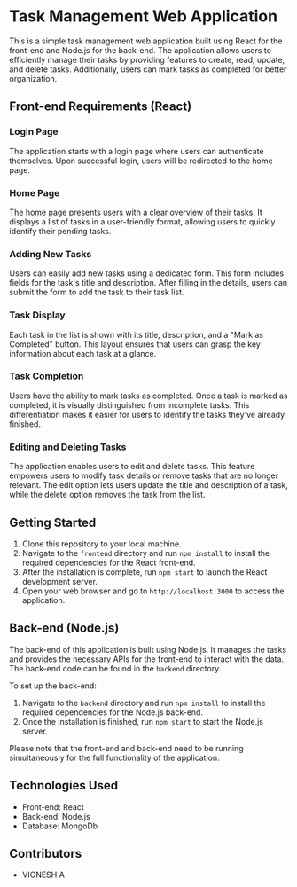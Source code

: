 # Task Management Web Application

This is a simple task management web application built using React for the front-end and Node.js for the back-end. The application allows users to efficiently manage their tasks by providing features to create, read, update, and delete tasks. Additionally, users can mark tasks as completed for better organization.

## Front-end Requirements (React)

### Login Page
The application starts with a login page where users can authenticate themselves. Upon successful login, users will be redirected to the home page.

### Home Page
The home page presents users with a clear overview of their tasks. It displays a list of tasks in a user-friendly format, allowing users to quickly identify their pending tasks.

### Adding New Tasks
Users can easily add new tasks using a dedicated form. This form includes fields for the task's title and description. After filling in the details, users can submit the form to add the task to their task list.

### Task Display
Each task in the list is shown with its title, description, and a "Mark as Completed" button. This layout ensures that users can grasp the key information about each task at a glance.

### Task Completion
Users have the ability to mark tasks as completed. Once a task is marked as completed, it is visually distinguished from incomplete tasks. This differentiation makes it easier for users to identify the tasks they've already finished.

### Editing and Deleting Tasks
The application enables users to edit and delete tasks. This feature empowers users to modify task details or remove tasks that are no longer relevant. The edit option lets users update the title and description of a task, while the delete option removes the task from the list.

## Getting Started

1. Clone this repository to your local machine.
2. Navigate to the `frontend` directory and run `npm install` to install the required dependencies for the React front-end.
3. After the installation is complete, run `npm start` to launch the React development server.
4. Open your web browser and go to `http://localhost:3000` to access the application.

## Back-end (Node.js)

The back-end of this application is built using Node.js. It manages the tasks and provides the necessary APIs for the front-end to interact with the data. The back-end code can be found in the `backend` directory.

To set up the back-end:

1. Navigate to the `backend` directory and run `npm install` to install the required dependencies for the Node.js back-end.
2. Once the installation is finished, run `npm start` to start the Node.js server.

Please note that the front-end and back-end need to be running simultaneously for the full functionality of the application.

## Technologies Used

- Front-end: React
- Back-end: Node.js
- Database: MongoDb

## Contributors

- VIGNESH A